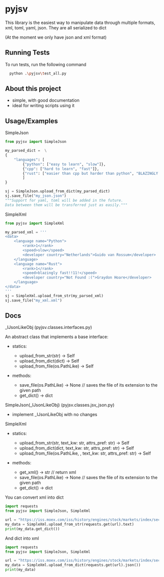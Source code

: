 
# pyjsv

This library is the easiest way to manipulate data through multiple formats, xml, toml, yaml, json. They are all serialized to dict

(At the moment we only have json and xml format)
## Running Tests

To run tests, run the following command

```bash
  python .\pyjsv\test_all.py
```
## About this project
- simple, with good documentation
- ideal for writing scripts using it
## Usage/Examples

SimpleJson

```python
from pyjsv import SimpleJson

my_parsed_dict =  \
{
    "languages": [
        {"python": ["easy to learn", "slow"]},
        {"cpp": ["hard to learn", "fast"]},
        {"rust": ["easier than cpp but harder than python", "BLAZINGLY FAST :lightning: :lightning: :lightning:"]}
        ]
}

sj = SimpleJson.upload_from_dict(my_parsed_dict)
sj.save_file("my_json.json")
"""Support for yaml, toml will be added in the future.
Data between them will be transferred just as easily."""

```

SimpleXml
```python
from pyjsv import SimpleXml

my_parsed_xml = '''
<data>
    <language name="Python">
        <rank>1</rank>
        <speed>slow</speed>
        <developer country="Netherlands">Guido van Rossum</developer>
    </language>
    <language name="Rust">
        <rank>1</rank>
        <speed>blazingly fast!!11!</speed>
        <developer country="Not Found :(">Graydon Hoare</developer>
    </language>
</data>
'''
sj = SimpleXml.upload_from_str(my_parsed_xml)
sj.save_file("my_xml.xml")

```




## Docs


_IJsonLikeObj
(pyjsv.classes.interfaces.py)

An abstract class that implements a base interface:

- statics:
    - upload_from_str(str) -> Self
    - upload_from_dict(dict) -> Self
    - upload_from_file(os.PathLike) -> Self

- methods:
    - save_file(os.PathLike) -> None // saves the file of its extension to the given path
    - get_dict() -> dict

SimpleJson(_IJsonLikeObj)
(pyjsv.classes.jsv_json.py)
- implement _IJsonLikeObj with no changes


SimpleXml
- statics:
    - upload_from_str(str, text_kw: str, attrs_pref: str) -> Self
    - upload_from_dict(dict, text_kw: str, attrs_pref: str) -> Self
    - upload_from_file(os.PathLike, , text_kw: str, attrs_pref: str) -> Self

- methods:
    - get_xml() -> str // return xml
    - save_file(os.PathLike) -> None // saves the file of its extension to the given path
    - get_dict() -> dict


You can convert xml into dict
```python
import requests
from pyjsv import SimpleJson, SimpleXml

url = "https://iss.moex.com/iss/history/engines/stock/markets/index/securities.xml?date=2022.12.12"
my_data = SimpleXml.upload_from_str(requests.get(url).text)
print(my_data.get_dict())
```

And dict into xml
```python
import requests
from pyjsv import SimpleJson, SimpleXml

url = "https://iss.moex.com/iss/history/engines/stock/markets/index/securities.json?date=2022.12.12"
my_data = SimpleXml.upload_from_dict(requests.get(url).json())
print(my_data)
```
